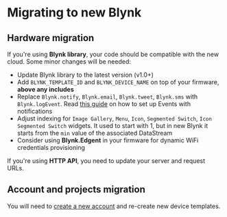 # Migrating to new Blynk

## Hardware migration

If you're using **Blynk library**, your code should be compatible with the new cloud. Some minor changes will be needed:

* Update Blynk library to the latest version \(v1.0+\)
* Add `BLYNK_TEMPLATE_ID` and `BLYNK_DEVICE_NAME` on top of your firmware, **above any includes**
* Replace `Blynk.notify`, `Blynk.email`, `Blynk.tweet`, `Blynk.sms` with `Blynk.logEvent`. Read [this guide](../blynk.apps/notifications.md) on how to set up Events with notifications
* Adjust indexing for `Image Gallery`, `Menu`,  `Icon`, `Segmented Switch`, `Icon Segmented Switch` widgets. It used to start with 1, but in new Blynk it starts from the `min` value of the associated DataStream
* Consider using **Blynk.Edgent** in your firmware for dynamic WiFi credentials provisioning

If you're using **HTTP API**, you need to update your server and request URLs.

## Account and projects migration

You will need to [create a new account](https://blynk.cloud/) and re-create new device templates.

